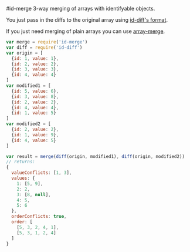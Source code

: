 #id-merge
3-way merging of arrays with identifyable objects.

You just pass in the diffs to the original array using [id-diff's format](https://github.com/mirkok/id-diff).  

If you just need merging of plain arrays you can use [array-merge](https://github.com/mirkok/array-merge).

``` js
var merge = require('id-merge')
var diff = require('id-diff')
var origin = [
  {id: 1, value: 1},
  {id: 2, value: 2},
  {id: 3, value: 3},
  {id: 4, value: 4}
]
var modified1 = [
  {id: 5, value: 6},
  {id: 3, value: 8},
  {id: 2, value: 2},
  {id: 4, value: 4},
  {id: 1, value: 5}
]
var modified2 = [
  {id: 2, value: 2},
  {id: 1, value: 9},
  {id: 4, value: 5}
]

var result = merge(diff(origin, modified1), diff(origin, modified2))
// returns:
{
  valueConflicts: [1, 3],
  values: {
    1: [5, 9],
    2: 2,
    3: [8, null],
    4: 5,
    5: 6
  },
  orderConflicts: true,
  order: [
    [5, 3, 2, 4, 1],
    [5, 3, 1, 2, 4]
  ]
}
```